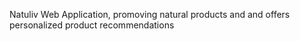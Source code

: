 Natuliv Web Application, promoving natural products and 
and offers personalized product recommendations